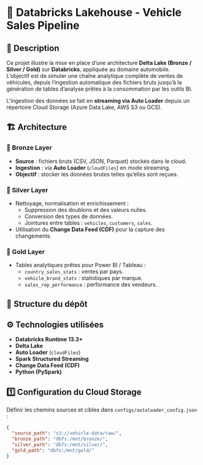 # 🚗 Databricks Lakehouse - Vehicle Sales Pipeline  

## 📘 Description  
Ce projet illustre la mise en place d’une architecture **Delta Lake (Bronze / Silver / Gold)** sur **Databricks**, appliquée au domaine automobile.  
L’objectif est de simuler une chaîne analytique complète de ventes de véhicules, depuis l’ingestion automatique des fichiers bruts jusqu’à la génération de tables d’analyse prêtes à la consommation par les outils BI.

L’ingestion des données se fait en **streaming via Auto Loader** depuis un répertoire Cloud Storage (Azure Data Lake, AWS S3 ou GCS).


## 🏗️ Architecture

### 🥉 Bronze Layer
- **Source** : fichiers bruts (CSV, JSON, Parquet) stockés dans le cloud.
- **Ingestion** : via **Auto Loader** (`cloudFiles`) en mode streaming.  
- **Objectif** : stocker les données brutes telles qu’elles sont reçues.

### 🥈 Silver Layer
- Nettoyage, normalisation et enrichissement :
  - Suppression des doublons et des valeurs nulles.
  - Conversion des types de données.
  - Jointures entre tables : `vehicles`, `customers`, `sales`.
- Utilisation du **Change Data Feed (CDF)** pour la capture des changements.

### 🥇 Gold Layer
- Tables analytiques prêtes pour Power BI / Tableau :
  - `country_sales_stats` : ventes par pays.
  - `vehicle_brand_stats` : statistiques par marque.
  - `sales_rep_performance` : performance des vendeurs.


## 📂 Structure du dépôt



## ⚙️ Technologies utilisées
- **Databricks Runtime 13.3+**
- **Delta Lake**
- **Auto Loader** (`cloudFiles`)
- **Spark Structured Streaming**
- **Change Data Feed (CDF)**
- **Python (PySpark)**


## 1️⃣ Configuration du Cloud Storage
Définir les chemins sources et cibles dans `configs/autoloader_config.json` :
```json
{
  "source_path": "s3://vehicle-data/raw/",
  "bronze_path": "dbfs:/mnt/bronze/",
  "silver_path": "dbfs:/mnt/silver/",
  "gold_path": "dbfs:/mnt/gold/"
}

